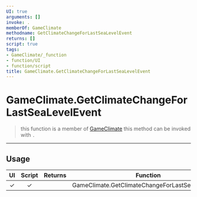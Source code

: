 ```yaml
---
UI: true
arguments: []
invoke: .
memberOf: GameClimate
methodname: GetClimateChangeForLastSeaLevelEvent
returns: []
script: true
tags:
- GameClimate/_function
- function/UI
- function/script
title: GameClimate.GetClimateChangeForLastSeaLevelEvent
---
```

# GameClimate.GetClimateChangeForLastSeaLevelEvent
> this function is a member of [GameClimate](civ-6/lua/GameClimate.md)
> this method can be invoked with `.`
-----
## Usage
|  UI | Script | Returns | Function | Arguments |
|:---:|:------:|-------:|:--------:|:---------|
|✓|✓||GameClimate.GetClimateChangeForLastSeaLevelEvent||

